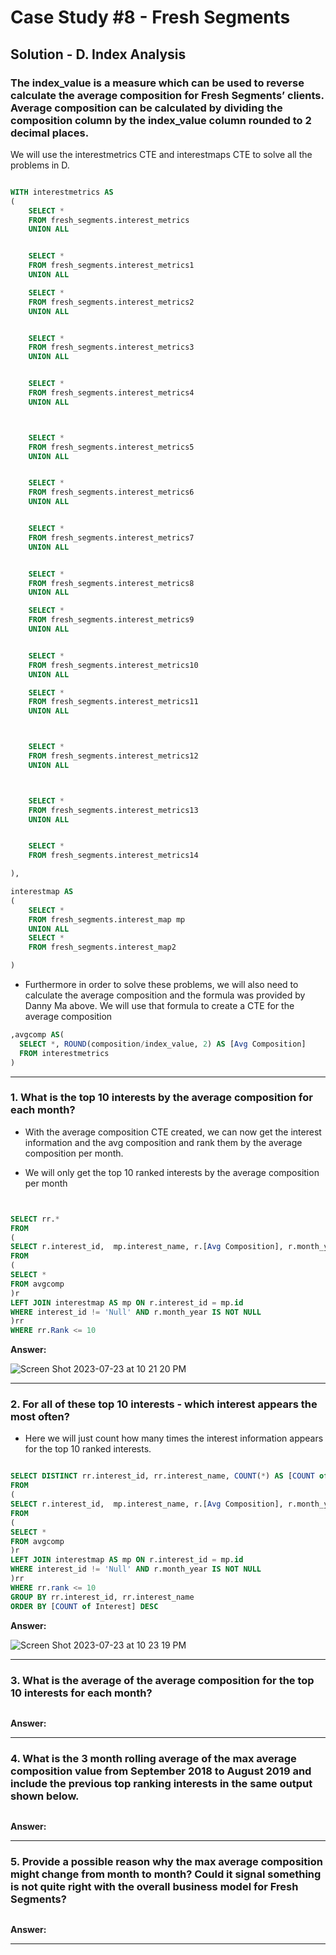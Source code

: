 # Case Study #8 - Fresh Segments

## Solution - D. Index Analysis


### The index_value is a measure which can be used to reverse calculate the average composition for Fresh Segments’ clients. Average composition can be calculated by dividing the composition column by the index_value column rounded to 2 decimal places.

We will use the interestmetrics CTE and interestmaps CTE to solve all the problems in D.


````sql

WITH interestmetrics AS
(
    SELECT *
    FROM fresh_segments.interest_metrics
    UNION ALL


    SELECT *
    FROM fresh_segments.interest_metrics1
    UNION ALL

    SELECT *
    FROM fresh_segments.interest_metrics2
    UNION ALL


    SELECT *
    FROM fresh_segments.interest_metrics3
    UNION ALL


    SELECT *
    FROM fresh_segments.interest_metrics4
    UNION ALL



    SELECT *
    FROM fresh_segments.interest_metrics5
    UNION ALL


    SELECT *
    FROM fresh_segments.interest_metrics6
    UNION ALL


    SELECT *
    FROM fresh_segments.interest_metrics7
    UNION ALL


    SELECT *
    FROM fresh_segments.interest_metrics8
    UNION ALL

    SELECT *
    FROM fresh_segments.interest_metrics9
    UNION ALL


    SELECT *
    FROM fresh_segments.interest_metrics10
    UNION ALL

    SELECT *
    FROM fresh_segments.interest_metrics11
    UNION ALL



    SELECT *
    FROM fresh_segments.interest_metrics12
    UNION ALL



    SELECT *
    FROM fresh_segments.interest_metrics13
    UNION ALL


    SELECT *
    FROM fresh_segments.interest_metrics14   

),

interestmap AS
(
    SELECT *
    FROM fresh_segments.interest_map mp
    UNION ALL 
    SELECT *
    FROM fresh_segments.interest_map2

)
````


- Furthermore in order to solve these problems, we will also need to calculate the average composition and the formula was provided by Danny Ma above. We will use that formula to create a CTE for the average composition

```SQL
,avgcomp AS(
  SELECT *, ROUND(composition/index_value, 2) AS [Avg Composition]
  FROM interestmetrics
)

```

***



### 1. What is the top 10 interests by the average composition for each month?


- With the average composition CTE created, we can now get the interest information and the avg composition and rank them by the average composition per month.

- We will only get the top 10 ranked interests by the average composition per month

````sql


SELECT rr.*
FROM
(
SELECT r.interest_id,  mp.interest_name, r.[Avg Composition], r.month_year, DENSE_RANK() OVER(partition by r.month_year ORDER BY r.[Avg Composition] DESC) AS [Rank]
FROM
(
SELECT *
FROM avgcomp
)r
LEFT JOIN interestmap AS mp ON r.interest_id = mp.id
WHERE interest_id != 'Null' AND r.month_year IS NOT NULL
)rr
WHERE rr.Rank <= 10


````


**Answer:**

![Screen Shot 2023-07-23 at 10 21 20 PM](https://github.com/KennethManzi1/8-week-SQL-Challenge/assets/120513764/28c495c7-bfbb-4df0-be00-d0b844342732)


***


### 2. For all of these top 10 interests - which interest appears the most often?

- Here we will just count how many times the interest information appears for the top 10 ranked interests.

````sql

SELECT DISTINCT rr.interest_id, rr.interest_name, COUNT(*) AS [COUNT of Interest]
FROM
(
SELECT r.interest_id,  mp.interest_name, r.[Avg Composition], r.month_year, DENSE_RANK() OVER(partition by r.month_year ORDER BY r.[Avg Composition] DESC) AS [Rank]
FROM
(
SELECT *
FROM avgcomp
)r
LEFT JOIN interestmap AS mp ON r.interest_id = mp.id
WHERE interest_id != 'Null' AND r.month_year IS NOT NULL
)rr
WHERE rr.rank <= 10
GROUP BY rr.interest_id, rr.interest_name
ORDER BY [COUNT of Interest] DESC

````



**Answer:**

![Screen Shot 2023-07-23 at 10 23 19 PM](https://github.com/KennethManzi1/8-week-SQL-Challenge/assets/120513764/134cb11e-ebfe-4bc7-9ac3-146e61c55989)


***


### 3. What is the average of the average composition for the top 10 interests for each month?

````sql


````


**Answer:**


***


### 4. What is the 3 month rolling average of the max average composition value from September 2018 to August 2019 and include the previous top ranking interests in the same output shown below.

````sql


````


**Answer:**


***


### 5. Provide a possible reason why the max average composition might change from month to month? Could it signal something is not quite right with the overall business model for Fresh Segments?


````sql


````


**Answer:**


***
